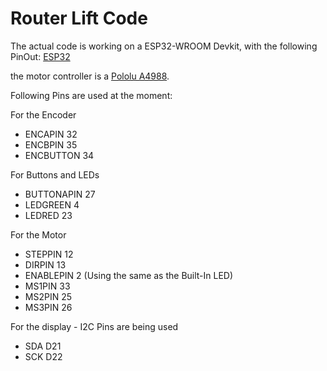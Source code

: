 # Router Lift Code

The actual code is working on a ESP32-WROOM Devkit, with the following PinOut:
[ESP32](https://github.com/jfdzar/router_lift/blob/71ae90a2270c71d60ac2871e5314fc9e2b65e267/doc/wroom-esp32-pinout.jpeg)

the motor controller is a [Pololu A4988](https://www.pololu.com/product/1182).

Following Pins are used at the moment:

For the Encoder
* ENCAPIN 32
* ENCBPIN 35
* ENCBUTTON 34

For Buttons and LEDs
* BUTTONAPIN 27
* LEDGREEN 4
* LEDRED 23

For the Motor
* STEPPIN 12
* DIRPIN 13
* ENABLEPIN 2 (Using the same as the Built-In LED)
* MS1PIN 33
* MS2PIN 25
* MS3PIN 26

For the display - I2C Pins are being used
* SDA D21
* SCK D22

